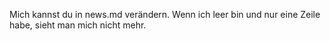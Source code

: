 Mich kannst du in news.md verändern.
Wenn ich leer bin und nur eine Zeile habe, sieht man mich nicht mehr.

